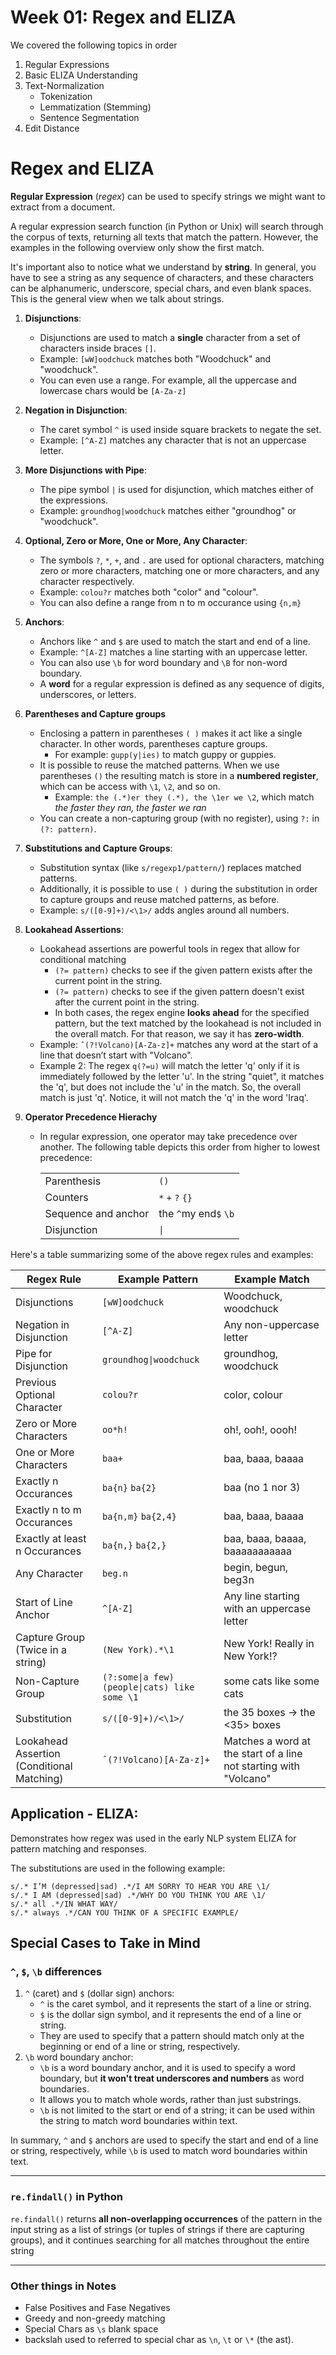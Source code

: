# Week 01: Regex and ELIZA
We covered the following topics in order
1. Regular Expressions
2. Basic ELIZA Understanding
3. Text-Normalization
   - Tokenization
   - Lemmatization (Stemming)
   - Sentence Segmentation
4. Edit Distance

# Regex and ELIZA

**Regular Expression** (*regex*) can be used to specify strings we might want to extract from a document.

A regular expression search function (in Python or Unix) will search through the corpus of texts, returning all texts that match the pattern. However, the examples in the following overview only show the first match.

It's important also to notice what we understand by **string**. In general, you have to see a string as any sequence of characters, and these characters can be alphanumeric, underscore, special chars, and even blank spaces. This is the general view when we talk about strings.

1. **Disjunctions**: 
   - Disjunctions are used to match a **single** character from a set of characters inside braces `[]`.
   - Example: `[wW]oodchuck` matches both "Woodchuck" and "woodchuck".
   - You can even use a range. For example, all the uppercase and lowercase chars would be `[A-Za-z]`

2. **Negation in Disjunction**: 
   - The caret symbol `^` is used inside square brackets to negate the set.
   - Example: `[^A-Z]` matches any character that is not an uppercase letter.

3. **More Disjunctions with Pipe**: 
   - The pipe symbol `|` is used for disjunction, which matches either of the expressions.
   - Example: `groundhog|woodchuck` matches either "groundhog" or "woodchuck".

4. **Optional, Zero or More, One or More, Any Character**: 
   - The symbols `?`, `*`, `+`, and `.` are used for optional characters, matching zero or more characters, matching one or more characters, and any character respectively.
   - Example: `colou?r` matches both "color" and "colour".
   - You can also define a range from n to m occurance using `{n,m}`

5. **Anchors**: 
   - Anchors like `^` and `$` are used to match the start and end of a line.
   - Example: `^[A-Z]` matches a line starting with an uppercase letter.
   - You can also use `\b` for word boundary and `\B` for non-word boundary. 
   - A **word** for a regular expression is defined as any sequence of digits, underscores, or letters.

6. **Parentheses and Capture groups**
   - Enclosing a pattern in parentheses `( )` makes it act like a single character. In other words, parentheses capture groups.     
      - For example: `gupp(y|ies)` to match guppy or guppies.
   - It is possible to reuse the matched patterns. When we use parentheses `()` the resulting match is store in a **numbered register**, which can be access with `\1`, `\2`, and so on.
      - Example: `the (.*)er they (.*), the \1er we \2`, which match *the faster they ran, the faster we ran* 
   - You can create a non-capturing group (with no register), using `?:` in `(?: pattern)`.

7. **Substitutions and Capture Groups**: 
   - Substitution syntax (like `s/regexp1/pattern/`) replaces matched patterns.
   - Additionally, it is possible to use `( )` during the substitution in order to capture groups and reuse matched patterns, as before.
   - Example: `s/([0-9]+)/<\1>/` adds angles around all numbers.

8. **Lookahead Assertions**: 
   - Lookahead assertions are powerful tools in regex that allow for conditional matching
     - `(?= pattern)` checks to see if the given pattern exists after the current point in the string.
     - `(?= pattern)` checks to see if the given pattern doesn't exist after the current point in the string.
     - In both cases, the regex engine **looks ahead** for the specified pattern, but the text matched by the lookahead is not included in the overall match. For that reason, we say it has **zero-width**.
   - Example: `ˆ(?!Volcano)[A-Za-z]+` matches any word at the start of a line that doesn’t start with "Volcano".
   - Example 2: The regex `q(?=u)` will match the letter 'q' only if it is immediately followed by the letter 'u'. In the string "quiet", it matches the 'q', but does not include the 'u' in the match. So, the overall match is just 'q'. Notice, it will not match the 'q' in the word 'Iraq'.

9. **Operator Precedence Hierachy**
   - In regular expression, one operator may take precedence over another. The following table depicts this order from higher to lowest precedence:

      |  | |
      |--------------|-------|
      |Parenthesis | `()` |
      | Counters | `*` `+` `?` `{}` |
      | Sequence and anchor | the `^`my end`$` `\b` |
      | Disjunction | `\|` |


Here's a table summarizing some of the above regex rules and examples:

| Regex Rule              | Example Pattern       | Example Match         |
|-------------------------|-----------------------|-----------------------|
| Disjunctions            | `[wW]oodchuck`        | Woodchuck, woodchuck  |
| Negation in Disjunction | `[^A-Z]`              | Any non-uppercase letter |
| Pipe for Disjunction    | `groundhog\|woodchuck`| groundhog, woodchuck  |
| Previous Optional Character     | `colou?r`             | color, colour         |
| Zero or More Characters | `oo*h!`               | oh!, ooh!, oooh!      |
| One or More Characters  | `baa+`                | baa, baaa, baaaa      |
| Exactly n Occurances    | `ba{n}` `ba{2}`       | baa (no 1 nor 3) |
| Exactly n to m Occurances    | `ba{n,m}` `ba{2,4}`       | baa, baaa, baaaa |
| Exactly at least n Occurances    | `ba{n,}` `ba{2,}`       | baa, baaa, baaaa, baaaaaaaaaaa |
| Any Character           | `beg.n`               | begin, begun, beg3n   |
| Start of Line Anchor    | `^[A-Z]`              | Any line starting with an uppercase letter |
| Capture Group (Twice in a string) | `(New York).*\1` | New York! Really in New York!? |
| Non-Capture Group | `(?:some\|a few) (people\|cats) like some \1` | some cats like some cats |
| Substitution            | `s/([0-9]+)/<\1>/`    | the 35 boxes → the <35> boxes |
| Lookahead Assertion (Conditional Matching)    | `ˆ(?!Volcano)[A-Za-z]+` | Matches a word at the start of a line not starting with "Volcano" |



## Application - ELIZA: 
Demonstrates how regex was used in the early NLP system ELIZA for pattern matching and responses.

The substitutions are used in the following example:

```
s/.* I’M (depressed|sad) .*/I AM SORRY TO HEAR YOU ARE \1/
s/.* I AM (depressed|sad) .*/WHY DO YOU THINK YOU ARE \1/
s/.* all .*/IN WHAT WAY/
s/.* always .*/CAN YOU THINK OF A SPECIFIC EXAMPLE/
```

## Special Cases to Take in Mind

### `^`, `$`, `\b` differences

1. `^` (caret) and `$` (dollar sign) anchors:
    - `^` is the caret symbol, and it represents the start of a line or string.
    - `$` is the dollar sign symbol, and it represents the end of a line or string.
    - They are used to specify that a pattern should match only at the beginning or end of a line or string, respectively.
2. `\b` word boundary anchor:
    - `\b` is a word boundary anchor, and it is used to specify a word boundary, but **it won't treat underscores and numbers** as word boundaries.
    - It allows you to match whole words, rather than just substrings.
    - `\b` is not limited to the start or end of a string; it can be used within the string to match word boundaries within text.


In summary, `^` and `$` anchors are used to specify the start and end of a line or string, respectively, while `\b` is used to match word boundaries within text.

---

### `re.findall()` in Python

`re.findall()` returns **all non-overlapping occurrences** of the pattern in the input string as a list of strings (or tuples of strings if there are capturing groups), and it continues searching for all matches throughout the entire string

---

### Other things in Notes
- False Positives and Fase Negatives
- Greedy and non-greedy matching
- Special Chars as `\s` blank space
- backslah used to referred to special char as `\n`, `\t` or `\*` (the ast).

